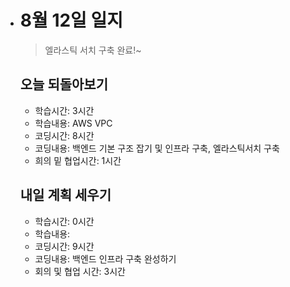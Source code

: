 - # 8월 12일 일지

  > 엘라스틱 서치 구축 완료!~

  

  ## 오늘 되돌아보기

  - 학습시간: 3시간

  * 학습내용: AWS VPC
  * 코딩시간: 8시간
  * 코딩내용: 백엔드 기본 구조 잡기 및 인프라 구축, 엘라스틱서치 구축
  * 희의 밑 협업시간: 1시간
  
  
  
  
  
  ## 내일 계획 세우기
  
  - 학습시간: 0시간
  - 학습내용: 
  - 코딩시간: 9시간
  - 코딩내용: 백엔드 인프라 구축 완성하기
  - 회의 및 협업 시간: 3시간

